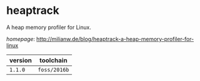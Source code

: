 # heaptrack

A heap memory profiler for Linux.

*homepage*: <http://milianw.de/blog/heaptrack-a-heap-memory-profiler-for-linux>

version | toolchain
--------|----------
``1.1.0`` | ``foss/2016b``
